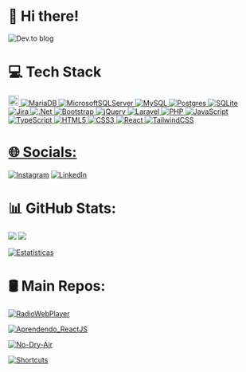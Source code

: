 # 👋 Hi there!

![Dev.to blog](https://img.shields.io/badge/dev.to-0A0A0A?style=for-the-badge&logo=dev.to&logoColor=white)

# 💻 Tech Stack
<a href="https://www.embarcadero.com/products/delphi" title="Delphi"><img src="https://github.com/get-icon/geticon/raw/master/icons/delphi.svg" alt="Delphi" width="21px" height="21px">
![MariaDB](https://img.shields.io/badge/MariaDB-003545?style=for-the-badge&logo=mariadb&logoColor=white)
![MicrosoftSQLServer](https://img.shields.io/badge/Microsoft%20SQL%20Server-CC2927?style=for-the-badge&logo=microsoft%20sql%20server&logoColor=white)
![MySQL](https://img.shields.io/badge/mysql-%2300f.svg?style=for-the-badge&logo=mysql&logoColor=white)
![Postgres](https://img.shields.io/badge/postgres-%23316192.svg?style=for-the-badge&logo=postgresql&logoColor=white)
![SQLite](https://img.shields.io/badge/sqlite-%2307405e.svg?style=for-the-badge&logo=sqlite&logoColor=white)
![Jira](https://img.shields.io/badge/jira-%230A0FFF.svg?style=for-the-badge&logo=jira&logoColor=white)
![.Net](https://img.shields.io/badge/.NET-5C2D91?style=for-the-badge&logo=.net&logoColor=white)
![Bootstrap](https://img.shields.io/badge/bootstrap-%238511FA.svg?style=for-the-badge&logo=bootstrap&logoColor=white)
![jQuery](https://img.shields.io/badge/jquery-%230769AD.svg?style=for-the-badge&logo=jquery&logoColor=white)
![Laravel](https://img.shields.io/badge/laravel-%23FF2D20.svg?style=for-the-badge&logo=laravel&logoColor=white)
![PHP](https://img.shields.io/badge/php-%23777BB4.svg?style=for-the-badge&logo=php&logoColor=white)
![JavaScript](https://img.shields.io/badge/javascript-%23323330.svg?style=for-the-badge&logo=javascript&logoColor=%23F7DF1E) 
![TypeScript](https://img.shields.io/badge/typescript-%23007ACC.svg?style=for-the-badge&logo=typescript&logoColor=white)
![HTML5](https://img.shields.io/badge/html5-%23E34F26.svg?style=for-the-badge&logo=html5&logoColor=white)
![CSS3](https://img.shields.io/badge/css3-%231572B6.svg?style=for-the-badge&logo=css3&logoColor=white)
![React](https://img.shields.io/badge/react-%2320232a.svg?style=for-the-badge&logo=react&logoColor=%2361DAFB)
![TailwindCSS](https://img.shields.io/badge/tailwindcss-%2338B2AC.svg?style=for-the-badge&logo=tailwind-css&logoColor=white)

# 🌐 Socials:
[![Instagram](https://img.shields.io/badge/Instagram-%23E4405F.svg?logo=Instagram&logoColor=white)](https://instagram.com/thcoutinho.dev) 
[![LinkedIn](https://img.shields.io/badge/LinkedIn-%230077B5.svg?logo=linkedin&logoColor=white)](https://linkedin.com/in/thiagolsc)

# 📊 GitHub Stats:
<img src="https://github-readme-stats-wheat-two-53.vercel.app/api?username=thilsc&theme=transparent" />  
<img src="https://github-readme-streak-stats.herokuapp.com/?user=thilsc&theme=transparent" />

[![Estatísticas](https://github-readme-stats.vercel.app/api?username=thilsc&show_icons=true&theme=transparent)](https://github.com/anuraghazra/github-readme-stats)

# 🛢 Main Repos:
[![RadioWebPlayer](https://github-readme-stats.vercel.app/api/pin/?username=thilsc&repo=RadioWebPlayer&show_icons=true&theme=transparent)](https://github.com/anuraghazra/github-readme-stats)

[![Aprendendo_ReactJS](https://github-readme-stats.vercel.app/api/pin/?username=thilsc&repo=Aprendendo_ReactJS&show_icons=true&theme=transparent)](https://github.com/anuraghazra/github-readme-stats)

[![No-Dry-Air](https://github-readme-stats.vercel.app/api/pin/?username=thilsc&repo=no-dry-air&show_icons=true&theme=transparent)](https://github.com/anuraghazra/github-readme-stats)

[![Shortcuts](https://github-readme-stats.vercel.app/api/pin/?username=thilsc&repo=shortcuts&show_icons=true&theme=transparent)](https://github.com/anuraghazra/github-readme-stats)



<!--
**thilsc/thilsc** is a ✨ _special_ ✨ repository because its `README.md` (this file) appears on your GitHub profile.

Here are some ideas to get you started:

- 🔭 I’m currently working on ...
- 🌱 I’m currently learning ...
- 👯 I’m looking to collaborate on ...
- 🤔 I’m looking for help with ...
- 💬 Ask me about ...
- 📫 How to reach me: ...
- 😄 Pronouns: ...
- ⚡ Fun fact: ...
-->
